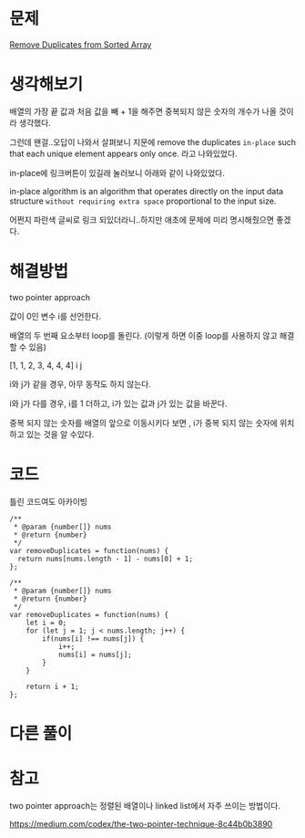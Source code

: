 # 문제
[Remove Duplicates from Sorted Array](https://leetcode.com/problems//remove-duplicates-from-sorted-array/)

# 생각해보기

배열의 가장 끝 값과 처음 값을 빼 + 1을 해주면 중복되지 않은 숫자의 개수가 나올 것이라 생각했다.

그런데 왠걸..오답이 나와서 살펴보니 지문에  remove the duplicates `in-place` such that each unique element appears only once. 라고 나와있었다. 

in-place에 링크버튼이 있길래 눌러보니 아래와 같이 나와있었다.

in-place algorithm is an algorithm that operates directly on the input data structure  `without requiring extra space` proportional to the input size. 

어쩐지 파란색 글씨로 링크 되있더라니..하지만 애초에 문제에 미리 명시해줬으면 좋겠다.

# 해결방법

two pointer approach

값이 0인 변수 i를 선언한다.

배열의 두 번째 요소부터 loop를 돌린다. (이렇게 하면 이중 loop를 사용하지 않고 해결 할 수 있음)

[1, 1, 2, 3, 4, 4, 4]
 i  j

 i와 j가 같을 경우, 아무 동작도 하지 않는다.

 i와 j가 다를 경우, i를 1 더하고, i가 있는 값과 j가 있는 값을 바꾼다.

중복 되지 않는 숫자를 배열의 앞으로 이동시키다 보면 , i가 중복 되지 않는 숫자에 위치하고 있는 것을 알 수있다.

# 코드

틀린 코드여도 아카이빙
```
/**
 * @param {number[]} nums
 * @return {number}
 */
var removeDuplicates = function(nums) {
  return nums[nums.length - 1] - nums[0] + 1;
};
```

```
/**
 * @param {number[]} nums
 * @return {number}
 */
var removeDuplicates = function(nums) {
    let i = 0;
    for (let j = 1; j < nums.length; j++) {
        if(nums[i] !== nums[j]) {
            i++;
            nums[i] = nums[j];
        }
    }

    return i + 1;
};
```


# 다른 풀이

# 참고
two pointer approach는 정렬된 배열이나 linked list에서 자주 쓰이는 방법이다.

https://medium.com/codex/the-two-pointer-technique-8c44b0b3890

